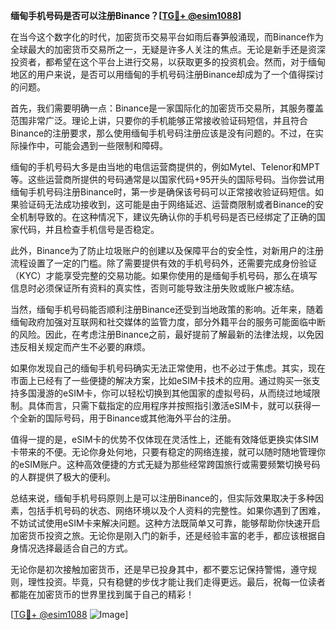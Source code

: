 **缅甸手机号码是否可以注册Binance？[[TG💪+ @esim1088](https://t.me/s/esim1088)]**

在当今这个数字化的时代，加密货币交易平台如雨后春笋般涌现，而Binance作为全球最大的加密货币交易所之一，无疑是许多人关注的焦点。无论是新手还是资深投资者，都希望在这个平台上进行交易，以获取更多的投资机会。然而，对于缅甸地区的用户来说，是否可以用缅甸的手机号码注册Binance却成为了一个值得探讨的问题。

首先，我们需要明确一点：Binance是一家国际化的加密货币交易所，其服务覆盖范围非常广泛。理论上讲，只要你的手机能够正常接收验证码短信，并且符合Binance的注册要求，那么使用缅甸手机号码注册应该是没有问题的。不过，在实际操作中，可能会遇到一些限制和障碍。

缅甸的手机号码大多是由当地的电信运营商提供的，例如Mytel、Telenor和MPT等。这些运营商所提供的号码通常是以国家代码+95开头的国际号码。当你尝试用缅甸手机号码注册Binance时，第一步是确保该号码可以正常接收验证码短信。如果验证码无法成功接收到，这可能是由于网络延迟、运营商限制或者Binance的安全机制导致的。在这种情况下，建议先确认你的手机号码是否已经绑定了正确的国家代码，并且检查手机信号是否稳定。

此外，Binance为了防止垃圾账户的创建以及保障平台的安全性，对新用户的注册流程设置了一定的门槛。除了需要提供有效的手机号码外，还需要完成身份验证（KYC）才能享受完整的交易功能。如果你使用的是缅甸手机号码，那么在填写信息时必须保证所有资料的真实性，否则可能导致注册失败或账户被冻结。

当然，缅甸手机号码能否顺利注册Binance还受到当地政策的影响。近年来，随着缅甸政府加强对互联网和社交媒体的监管力度，部分外籍平台的服务可能面临中断的风险。因此，在考虑注册Binance之前，最好提前了解最新的法律法规，以免因违反相关规定而产生不必要的麻烦。

如果你发现自己的缅甸手机号码确实无法正常使用，也不必过于焦虑。其实，现在市面上已经有了一些便捷的解决方案，比如eSIM卡技术的应用。通过购买一张支持多国漫游的eSIM卡，你可以轻松切换到其他国家的虚拟号码，从而绕过地域限制。具体而言，只需下载指定的应用程序并按照指引激活eSIM卡，就可以获得一个全新的国际号码，用于Binance或其他海外平台的注册。

值得一提的是，eSIM卡的优势不仅体现在灵活性上，还能有效降低更换实体SIM卡带来的不便。无论你身处何地，只要有稳定的网络连接，就可以随时随地管理你的eSIM账户。这种高效便捷的方式无疑为那些经常跨国旅行或需要频繁切换号码的人群提供了极大的便利。

总结来说，缅甸手机号码原则上是可以注册Binance的，但实际效果取决于多种因素，包括手机号码的状态、网络环境以及个人资料的完整性。如果你遇到了困难，不妨试试使用eSIM卡来解决问题。这种方法既简单又可靠，能够帮助你快速开启加密货币投资之旅。无论你是刚入门的新手，还是经验丰富的老手，都应该根据自身情况选择最适合自己的方式。

无论你是初次接触加密货币，还是早已投身其中，都不要忘记保持警惕，遵守规则，理性投资。毕竟，只有稳健的步伐才能让我们走得更远。最后，祝每一位读者都能在加密货币的世界里找到属于自己的精彩！

[[TG💪+ @esim1088](https://t.me/s/esim1088) ![Image](https://i.postimg.cc/4NQfJmqS/Snipaste-2025-05-13-00-14-12.png)]